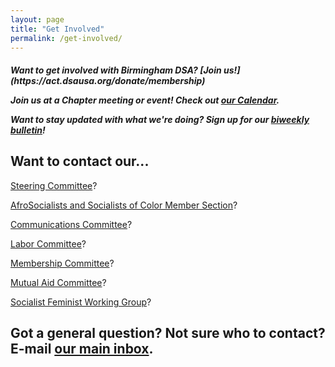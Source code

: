 ```yaml
---
layout: page
title: "Get Involved"
permalink: /get-involved/
---
```


<h5>Want to get involved with Birmingham DSA? [Join us!](https://act.dsausa.org/donate/membership)

Join us at a Chapter meeting or event! Check out [our Calendar](../calendar).

Want to stay updated with what we're doing? Sign up for our [biweekly bulletin](https://actionnetwork.org/forms/birmingham-dsa-biweekly-bulletin-subscription-form)!</h5>

<h2>Want to contact our...</h2>

<a href="mailto:steering@bhamdsa.org?subject=Question for Steering Committee">Steering Committee</a>?

<a href="mailto:afrosoc@bhamdsa.org?subject=Question for AfroSOC">AfroSocialists and Socialists of Color Member Section</a>?

<a href="mailto:info@bhamdsa.org?subject=Question for Comms Committee">Communications Committee</a>?

<a href="mailto:info@bhamdsa.org?subject=Question for Labor Committee">Labor Committee</a>?

<a href="mailto:info@bhamdsa.org?subject=Question for Membership Committee">Membership Committee</a>?

<a href="mailto:mutualaid@bhamdsa.org?subject=Question for Mutual Aid Committee">Mutual Aid Committee</a>?

<a href="mailto:socfem@bhamdsa.org?subject=Question for Socialist Feminist Working Group">Socialist Feminist Working Group</a>?

<h2>Got a general question? Not sure who to contact? E-mail <a href="mailto:info@bhamdsa.org?subject=General Question">our main inbox</a>.</h2>

